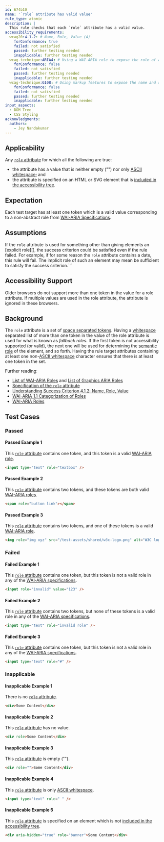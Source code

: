 ```yaml
---
id: 674b10
name: '`role` attribute has valid value'
rule_type: atomic
description: |
  This rule checks that each `role` attribute has a valid value.
accessibility_requirements:
  wcag20:4.1.2: # Name, Role, Value (A)
    forConformance: true
    failed: not satisfied
    passed: further testing needed
    inapplicable: further testing needed
  wcag-technique:ARIA4: # Using a WAI-ARIA role to expose the role of a user interface component
    forConformance: false
    failed: not satisfied
    passed: further testing needed
    inapplicable: further testing needed
  wcag-technique:G108: # Using markup features to expose the name and role, allow user-settable properties to be directly set, and provide notification of changes
    forConformance: false
    failed: not satisfied
    passed: further testing needed
    inapplicable: further testing needed
input_aspects:
  - DOM Tree
  - CSS Styling
acknowledgments:
  authors:
    - Jey Nandakumar
---
```


## Applicability

Any [`role` attribute][role attribute] for which all the following are true:

- the attribute has a value that is neither empty ("") nor only [ASCII whitespace][]; and
- the attribute is specified on an HTML or SVG element that is [included in the accessibility tree][].

## Expectation

Each test target has at least one token which is a valid value corresponding to a non-abstract role from [WAI-ARIA Specifications][].

## Assumptions

If the `role` attribute is used for something other than giving elements an [explicit role][], the success criterion could be satisfied even if the rule failed. For example, if for some reason the `role` attribute contains a date, this rule will fail. The implicit role of such an element may mean be sufficient to satisfy the success criterion.```

## Accessibility Support

Older browsers do not support more than one token in the value for a role attribute. If multiple values are used in the role attribute, the attribute is ignored in these browsers.

## Background

The `role` attribute is a set of [space separated tokens][]. Having a [whitespace](#whitespace) separated list of more than one token in the value of the role attribute is used for what is known as _fallback roles_. If the first token is not accessibility supported (or valid), the next one will be used for determining the [semantic role](#semantic-role) of the element, and so forth. Having the rule target attributes containing at least one non-[ASCII whitespace][] character ensures that there is at least one token in the set.

Further reading:

- [List of WAI-ARIA Roles][wai-aria role] and [List of Graphics ARIA Roles](https://www.w3.org/TR/graphics-aria-1.0/#role_definitions)
- [Specification of the `role` attribute][role attribute]
- [Understanding Success Criterion 4.1.2: Name, Role, Value](https://www.w3.org/WAI/WCAG21/Understanding/name-role-value.html)
- [WAI-ARIA 1.1 Categorization of Roles](https://www.w3.org/TR/wai-aria-1.1/#roles_categorization)
- [WAI-ARIA Roles](https://www.w3.org/TR/wai-aria-1.1/#usage_intro)

## Test Cases

### Passed

#### Passed Example 1

This [`role` attribute][role attribute] contains one token, and this token is a valid [WAI-ARIA role][].

```html
<input type="text" role="textbox" />
```

#### Passed Example 2

This [`role` attribute][role attribute] contains two tokens, and these tokens are both valid [WAI-ARIA roles][wai-aria role].

```html
<span role="button link"></span>
```

#### Passed Example 3

This [`role` attribute][role attribute] contains two tokens, and one of these tokens is a valid [WAI-ARIA role][].

```html
<img role="img xyz" src="/test-assets/shared/w3c-logo.png" alt="W3C logo" />
```

### Failed

#### Failed Example 1

This [`role` attribute][role attribute] contains one token, but this token is not a valid role in any of the [WAI-ARIA specifications][].

```html
<input role="invalid" value="123" />
```

#### Failed Example 2

This [`role` attribute][role attribute] contains two tokens, but none of these tokens is a valid role in any of the [WAI-ARIA specifications][].

```html
<input type="text" role="invalid role" />
```

#### Failed Example 3

This [`role` attribute][role attribute] contains one token, but this token is not a valid role in any of the [WAI-ARIA specifications][].

```html
<input type="text" role="#" />
```

### Inapplicable

#### Inapplicable Example 1

There is no [`role` attribute][role attribute].

```html
<div>Some Content</div>
```

#### Inapplicable Example 2

This [`role` attribute][role attribute] has no value.

```html
<div role>Some Content</div>
```

#### Inapplicable Example 3

This [`role` attribute][role attribute] is empty ("").

```html
<div role="">Some Content</div>
```

#### Inapplicable Example 4

This [`role` attribute][role attribute] is only [ASCII whitespace][].

```html
<input type="text" role=" " />
```

#### Inapplicable Example 5

This [`role` attribute][role attribute] is specified on an element which is not [included in the accessibility tree][].

```html
<div aria-hidden="true" role="banner">Some Content</div>
```

[ascii whitespace]: https://infra.spec.whatwg.org/#ascii-whitespace 'Definition of ASCII whitespace'
[included in the accessibility tree]: #included-in-the-accessibility-tree 'Definition of included in the accessibility tree'
[role attribute]: https://www.w3.org/TR/role-attribute/ 'Specification of the Role attribute'
[sc412]: https://www.w3.org/TR/WCAG21/#name-role-value 'Success Criterion 4.1.2 Name, Role, Value'
[space separated tokens]: https://html.spec.whatwg.org/multipage/common-microsyntaxes.html#space-separated-tokens 'Definition of space separated tokens'
[wai-aria role]: https://www.w3.org/TR/wai-aria-1.1/#role_definitions 'List of WAI-ARIA roles'
[wai-aria specifications]: #wai-aria-specifications 'Definition of WAI-ARIA Specifications'
